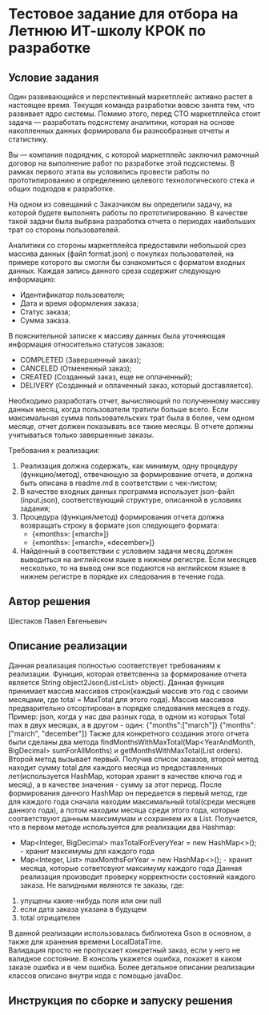 # Тестовое задание для отбора на Летнюю ИТ-школу КРОК по разработке

## Условие задания
Один развивающийся и перспективный маркетплейс активно растет в настоящее время. Текущая команда разработки вовсю занята тем, что развивает ядро системы. Помимо этого, перед CTO маркетплейса стоит задача — разработать подсистему аналитики, которая на основе накопленных данных формировала бы разнообразные отчеты и статистику.

Вы — компания подрядчик, с которой маркетплейс заключил рамочный договор на выполнение работ по разработке этой подсистемы. В рамках первого этапа вы условились провести работы по прототипированию и определению целевого технологического стека и общих подходов к разработке.

На одном из совещаний с Заказчиком вы определили задачу, на которой будете выполнять работы по прототипированию. В качестве такой задачи была выбрана разработка отчета о периодах наибольших трат со стороны пользователей.

Аналитики со стороны маркетплейса предоставили небольшой срез массива данных (файл format.json) о покупках пользователей, на примере которого вы смогли бы ознакомиться с форматом входных данных. Каждая запись данного среза содержит следующую информацию:
- Идентификатор пользователя;
- Дата и время оформления заказа;
- Статус заказа;
- Сумма заказа.

В пояснительной записке к массиву данных была уточняющая информация относительно статусов заказов:
- COMPLETED (Завершенный заказ);
- CANCELED (Отмененный заказ);
- CREATED (Созданный заказ, еще не оплаченный);
- DELIVERY (Созданный и оплаченный заказ, который доставляется).

Необходимо разработать отчет, вычисляющий по полученному массиву данных месяц, когда пользователи тратили больше всего. Если максимальная сумма пользовательских трат была в более, чем одном месяце, отчет должен показывать все такие месяцы. В отчете должны учитываться только завершенные заказы.

Требования к реализации:
1. Реализация должна содержать, как минимум, одну процедуру (функцию/метод), отвечающую за формирование отчета, и должна быть описана в readme.md в соответствии с чек-листом;
2. В качестве входных данных программа использует json-файл (input.json), соответствующий структуре, описанной в условиях задания;
3. Процедура (функция/метод) формирования отчета должна возвращать строку в формате json следующего формата:
   - {«months»: [«march»]} 
   - {«months»: [«march», «december»]}
4. Найденный в соответствии с условием задачи месяц должен выводиться на английском языке в нижнем регистре. Если месяцев несколько, то на вывод они все подаются на английском языке в нижнем регистре в порядке их следования в течение года.

## Автор решения
   Шестаков Павел Евгеньевич
## Описание реализации
   Данная реализация полностью соответствует требованиям к реализации. Функция, которая ответсвенна за формирование отчета является String object2Json(List<List<String>> object).
   Данная функция принимает массив массивов строк(каждый массив это год с своими месяцами, где total  = MaxTotal для этого года). Массив массивов предварительно отсортирован в порядке следования месяцев в году.
   Пример:  json, когда у нас два разных года, в одном из которых Total max в двух месяцах, а в другом - один:
   {"months":["march"]}
   {"months":["march", "december"]}
   Также для конкретного создания этого отчета были сделаны два метода findMonthsWithMaxTotal(Map<YearAndMonth, BigDecimal> sumForAllMonths) и getMonthsWithMaxTotal(List<Order> orders).
   Второй метод вызывает первый.  Получив список заказов, второй метод находит сумму total для каждого месяца из предоставленных лет(используется HashMap, которая хранит в качестве ключа год и месяц), а в качестве значения - сумму за этот период. После формирования данного HashMap он передается в первый метод, где для каждого года сначала находим максимальный total(среди месяцев данного года), а потом находим месяца среди этого года, которые соответствуют данным максимумам и сохраняем их в List. Получается, что в первом методе используется для реализации два Hashmap:
   - Map<Integer, BigDecimal> maxTotalForEveryYear = new HashMap<>(); - хранит максимумы для каждого года
   -  Map<Integer, List<String>> maxMonthsForYear = new HashMap<>(); - хранит месяца, которые сответсвуют максимуму каждого года
   Данная реализация производит проверку корректности состояний каждого заказа.
Не валидными являются те заказы, где:
   1) упущены какие-нибудь поля или они null
   2) если дата заказа указана в будущем
   3) total отрицателен

В данной реализации использовалась библиотека  Gson в основном, а также для хранения времени LocalDataTime.   
Валидация просто не пропускает конкретный заказ, если у него не валидное состояние. В консоль укажется ошибка, покажет в каком заказе ошибка и в чем ошибка. 
Более детальное описании реализации классов описано внутри кода с  помощью  javaDoc. 
## Инструкция по сборке и запуску решения
